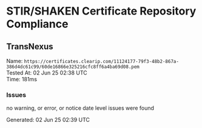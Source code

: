 # STIR/SHAKEN Certificate Repository Compliance

## TransNexus

Name: `https://certificates.clearip.com/11124177-79f3-48b2-867a-386d4dc61c99/60de16866e325216cfc8ff6a4ba69d08.pem`\
Tested At: 02 Jun 25 02:38 UTC\
Time: 181ms

### Issues

no warning, or error, or notice date level issues were found

Generated: 02 Jun 25 02:39 UTC